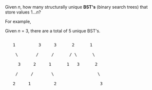 
Given *n*, how many structurally unique **BST's** (binary search trees) that store values 1...*n*?


For example,<br />
Given *n* = 3, there are a total of 5 unique BST's.

<pre>
   1         3     3      2      1
    \       /     /      / \      \
     3     2     1      1   3      2
    /     /       \                 \
   2     1         2                 3
</pre>

